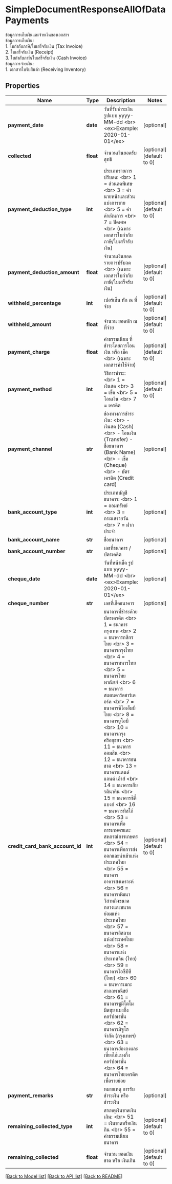 # SimpleDocumentResponseAllOfDataPayments

ข้อมูลการเก็บเงินและจ่ายเงินของเอกสาร <br> ข้อมูลการเก็บเงิน: <br>1. ใบกำกับภาษี/ใบเสร็จรับเงิน (Tax Invoice) <br> 2. ใบเสร็จรับเงิน (Receipt) <br> 3. ใบกำกับภาษี/ใบเสร็จรับเงิน (Cash Invoice) <br> ข้อมูลการจ่ายเงิน: <br>1. เอกสารใบรับสินค้า (Receiving Inventory)
## Properties
Name | Type | Description | Notes
------------ | ------------- | ------------- | -------------
**payment_date** | **date** | วันที่รับชำระเงิน รูปแบบ yyyy-MM-dd &lt;br&gt; &lt;ex&gt;Example: 2020-01-01&lt;/ex&gt; | [optional] 
**collected** | **float** | จำนวนเงินยอดรับสุทธิ | [optional] [default to 0]
**payment_deduction_type** | **int** | ประเภทรายการปรับลด: &lt;br&gt; 1 &#x3D; ส่วนลดพิเศษ &lt;br&gt; 3 &#x3D; ค่านายหน้าและส่วนแบ่งการขาย &lt;br&gt; 5 &#x3D; ค่าดำเนินการ &lt;br&gt; 7 &#x3D; ปัดเศษ &lt;br&gt; (เฉพาะเอกสารใบกำกับภาษี/ใบเสร็จรับเงิน) | [optional] [default to 0]
**payment_deduction_amount** | **float** | จำนวนเงินยอดรายการปรับลด &lt;br&gt; (เฉพาะเอกสารใบกำกับภาษี/ใบเสร็จรับเงิน) | [optional] [default to 0]
**withheld_percentage** | **int** | เปอร์เซ็น หัก ณ ที่จ่าย | [optional] [default to 0]
**withheld_amount** | **float** | จำนวน ยอดหัก ณ ที่จ่าย | [optional] [default to 0]
**payment_charge** | **float** | ค่าธรรมเนียม ที่ชำระโดยการโอนเงิน หรือ เช็ค &lt;br&gt; (เฉพาะเอกสารค่าใช้จ่าย) | [optional] [default to 0]
**payment_method** | **int** | วิธีการชำระ: &lt;br&gt; 1 &#x3D; เงินสด &lt;br&gt; 3 &#x3D; เช็ค &lt;br&gt; 5 &#x3D; โอนเงิน &lt;br&gt; 7 &#x3D; เครดิต | [optional] [default to 0]
**payment_channel** | **str** | ช่องทางการชำระเงิน: &lt;br&gt; - เงินสด (Cash) &lt;br&gt; - โอนเงิน (Transfer) - ชื่อธนาคาร (Bank Name) &lt;br&gt; - เช็ค (Cheque) &lt;br&gt; - บัตรเครดิต (Credit card) | [optional] 
**bank_account_type** | **int** | ประเภทบัญชีธนาคาร: &lt;br&gt; 1 &#x3D; ออมทรัพย์ &lt;br&gt; 3 &#x3D; กระแสรายวัน &lt;br&gt; 7 &#x3D; ฝากประจำ | [optional] 
**bank_account_name** | **str** | ชื่อธนาคาร | [optional] 
**bank_account_number** | **str** | เลขที่ธนาคาร / บัตรเคดิต | [optional] 
**cheque_date** | **date** | วันที่หน้าเช็ค รูปแบบ yyyy-MM-dd &lt;br&gt; &lt;ex&gt;Example: 2020-01-01&lt;/ex&gt; | [optional] 
**cheque_number** | **str** | เลขที่เช็คธนาคาร | [optional] 
**credit_card_bank_account_id** | **int** | ธนาคารที่ชำระด้วยบัตรเครดิต &lt;br&gt; 1 &#x3D; ธนาคารกรุงเทพ &lt;br&gt; 2 &#x3D; ธนาคารกสิกรไทย &lt;br&gt; 3 &#x3D; ธนาคารกรุงไทย &lt;br&gt; 4 &#x3D; ธนาคารทหารไทย &lt;br&gt; 5 &#x3D; ธนาคารไทยพาณิชย์ &lt;br&gt; 6 &#x3D; ธนาคารสแตนดาร์ดชาร์เตอร์ด &lt;br&gt; 7 &#x3D; ธนาคารซีไอเอ็มบี ไทย &lt;br&gt; 8 &#x3D; ธนาคารยูโอบี &lt;br&gt; 10 &#x3D; ธนาคารกรุงศรีอยุธยา &lt;br&gt; 11 &#x3D; ธนาคารออมสิน &lt;br&gt; 12 &#x3D; ธนาคารธนชาต &lt;br&gt; 13 &#x3D; ธนาคารแลนด์ แอนด์ เฮ้าส์ &lt;br&gt; 14 &#x3D; ธนาคารเกียรตินาคิน &lt;br&gt; 15 &#x3D; ธนาคารซิตี้แบงก์ &lt;br&gt; 16 &#x3D; ธนาคารทิสโก้ &lt;br&gt; 53 &#x3D; ธนาคารเพื่อการเกษตรและสหกรณ์การเกษตร &lt;br&gt; 54 &#x3D; ธนาคารเพื่อการส่งออกและนำเข้าแห่งประเทศไทย &lt;br&gt; 55 &#x3D; ธนาคารอาคารสงเคราะห์ &lt;br&gt; 56 &#x3D; ธนาคารพัฒนาวิสาหกิจขนาดกลางและขนาดย่อมแห่งประเทศไทย &lt;br&gt; 57 &#x3D; ธนาคารอิสลามแห่งประเทศไทย &lt;br&gt; 58 &#x3D; ธนาคารแห่งประเทศจีน (ไทย) &lt;br&gt; 59 &#x3D; ธนาคารไอซีบีซี (ไทย) &lt;br&gt; 60 &#x3D; ธนาคารเมกะ สากลพาณิชย์ &lt;br&gt; 61 &#x3D; ธนาคารซูมิโตโม มิตซุย แบงกิ้ง คอร์ปอเรชั่น &lt;br&gt; 62 &#x3D; ธนาคารมิซูโฮ จำกัด (กรุงเทพฯ) &lt;br&gt; 63 &#x3D; ธนาคารฮ่องกงและเซี่ยงไฮ้แบงกิ้งคอร์ปอเรชั่น &lt;br&gt; 64 &#x3D; ธนาคารไทยเครดิต เพื่อรายย่อย  | [optional] [default to 0]
**payment_remarks** | **str** | หมายเหตุ การรับชำระเงิน หรือ ชำระเงิน | [optional] 
**remaining_collected_type** | **int** | สาเหตุเงินขาดเงินเกิน: &lt;br&gt; 51 &#x3D; เงินขาดหรือเงินกิน &lt;br&gt; 55 &#x3D; ค่าธรรมเนียมธนาคาร  | [optional] [default to 0]
**remaining_collected** | **float** | จำนวน ยอดเงินขาด หรือ เงินเกิน | [optional] [default to 0]

[[Back to Model list]](../README.md#documentation-for-models) [[Back to API list]](../README.md#documentation-for-api-endpoints) [[Back to README]](../README.md)


